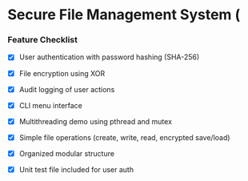 # Secure File Management System (

### Feature Checklist

- [x] User authentication with password hashing (SHA-256)
- [x] File encryption using XOR
- [x] Audit logging of user actions
- [x] CLI menu interface
- [x] Multithreading demo using pthread and mutex
- [x] Simple file operations (create, write, read, encrypted save/load)
- [x] Organized modular structure
- [x] Unit test file included for user auth

